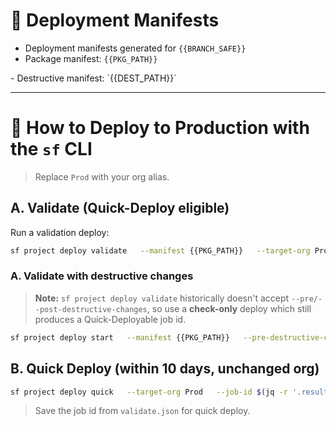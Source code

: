 # 🔧 Deployment Manifests

- Deployment manifests generated for `{{BRANCH_SAFE}}`  
- Package manifest: `{{PKG_PATH}}`  
<!-- IF_DESTRUCTIVE -->- Destructive manifest: `{{DEST_PATH}}`<!-- ENDIF_DESTRUCTIVE -->

---

# 🚀 How to Deploy to Production with the `sf` CLI

> Replace `Prod` with your org alias.

## A. Validate (Quick-Deploy eligible)
<!-- IF_NO_DESTRUCTIVE -->
Run a validation deploy:

```bash
sf project deploy validate   --manifest {{PKG_PATH}}   --target-org Prod   --test-level RunLocalTests   --wait 120   --json > validate.json
```
<!-- ENDIF_NO_DESTRUCTIVE -->

<!-- IF_DESTRUCTIVE -->
### A. Validate with destructive changes

> **Note:** `sf project deploy validate` historically doesn't accept `--pre/--post-destructive-changes`, so use a **check-only** deploy which still produces a Quick-Deployable job id.

```bash
sf project deploy start   --manifest {{PKG_PATH}}   --pre-destructive-changes {{DEST_PATH}}   --check-only   --target-org Prod   --test-level RunLocalTests   --wait 120   --json > validate.json
```
<!-- ENDIF_DESTRUCTIVE -->

## B. Quick Deploy (within 10 days, unchanged org)

```bash
sf project deploy quick   --target-org Prod   --job-id $(jq -r '.result.id // .id' validate.json)   --wait 120   --json
```

> Save the job id from `validate.json` for quick deploy.

